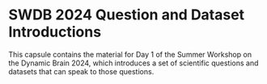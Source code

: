 # SWDB 2024 Question and Dataset Introductions

This capsule contains the material for Day 1 of the Summer Workshop on the Dynamic Brain 2024, which introduces a set of scientific questions and datasets that can speak to those questions. 

